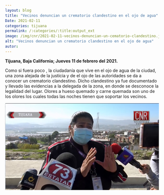 ```yaml
---
layout: blog
title: "Vecinos denuncian un crematorio clandestino en el ojo de agua"
Date: 2021-02-11
categories: tijuana
permalink: /:categories/:title:output_ext
image: /img/cnr/2021-02-11-vecinos-denuncian-un-cematorio-clandestino.jpg
alt: "Vecinos denuncian un crematorio clandestino en el ojo de agua"
autor:
---
```


**Tijuana, Baja California; Jueves 11 de febrero del 2021.** 

Como si fuera poco , la ciudadanía que vive en el ojo de agua de la ciudad, una zona alejada de la justicia y de el ojo de las autoridades  se da a conocer un crematorio clandestino. Dicho clandestino ya fue documentado y llevado las evidencias a la delegada de la zona, en donde se desconoce la legalidad del lugar. Olores a hueso quemado y carne quemada son uno de los olores los cuales todas las noches tienen que soportar  los vecinos.

<div id="carouselExampleSlidesOnly" class="carousel slide" data-ride="carousel">
  <div class="carousel-inner">
    <div class="carousel-item active">
       <img class="d-block w-100" src="/img/cnr/2021-02-11-vecinos-denuncian-un-cematorio-clandestino.jpg" loading="lazy"  alt="Vecinos denuncian un crematorio clandestino en el ojo de agua">
    </div>
  </div>
</div>